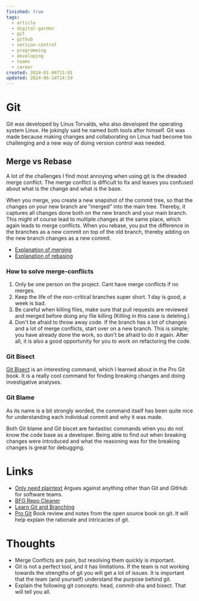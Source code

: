 ```yaml
---
finished: true
tags:
  - article
  - digital-garden
  - git
  - github
  - version-control
  - programming
  - developing
  - teams
  - career
created: 2024-01-06T15:01
updated: 2024-06-14T14:59
---
```



# Git
Git was developed by Linus Torvalds, who also developed the operating system Linux.  He jokingly said he named both tools after himself. Git was made because making changes and collaborating on Linux had become too challenging and a new way of doing version control was needed.  

## Merge vs Rebase
A lot of the challenges I find most annoying when using git is the dreaded merge conflict. The merge conflict is difficult to fix and leaves you confused about what is the change and what is the base. 

When you merge, you create a new snapshot of the commit tree, so that the changes on your new branch are "merged" into the main tree. Thereby, it captures all changes done both on the new branch and your main branch.  This might of course lead to multiple changes at the same place, which again leads to merge conflicts. 
When you rebase, you put the difference in the branches as a new commit on top of the old branch, thereby adding on the new branch changes as a new commit. 
- [Explanation of merging](https://git-scm.com/book/en/v2/Git-Branching-Basic-Branching-and-Merging#_basic_merging)
- [Explanation of rebasing](https://git-scm.com/book/en/v2/Git-Branching-Rebasing)

### How to solve merge-conflicts
1. Only be one person on the project. Cant have merge conflicts if no merges. 
2. Keep the life of the non-critical branches super short. 1 day is good, a week is bad. 
3. Be careful when killing files, make sure that pull requests are reviewed and merged before doing any file killing (Killing in this case is deleting.)
4. Don't be afraid to throw away code. If the branch has a lot of changes and a lot of merge conflicts, start over on a new branch. This is simple; you have already done the work, so don't be afraid to do it again. After all, it is also a good opportunity for you to work on refactoring the code. 

### Git Bisect
[Git Bisect](https://www.git-scm.com/docs/git-bisect) is an interesting command, which I learned about in the Pro Git book. It is a really cool command for finding breaking changes and doing investigative analyses. 


### Git Blame
As its name is a bit strongly worded, the command itself has been quite nice for understanding each individual commit and why it was made. 


Both Git blame and Git biscet are fantastisc commands when you do not know the code base as a developer. Being able to find out when breaking changes were introduced and what the reasoning was for the breaking changes is great for debugging. 
# Links
- [Only need plaintext](https://www.youtube.com/watch?v=WgV6M1LyfNY&ab_channel=NoBoilerplate) Argues against anything other than Git and GitHub for software teams. 
- [BFG Repo Cleaner](https://rtyley.github.io/bfg-repo-cleaner/)
- [Learn Git and Branching](https://learngitbranching.js.org/)
- [Pro Git](../Books/Book%20Reviews/Pro%20Git.md) Book review and notes from the open source book on git.  It will help explain the rationale and intricacies of git. 

# Thoughts 
- Merge Conflicts are pain, but resolving them quickly is important. 
- Git is not a perfect tool, and it has limitations. If the team is not working towards the strengths of git you will get a lot of issues. It is important that the team (and yourself) understand the purpose behind git.
- Explain the following git concepts: head, commit-sha and bisect.  That will tell you all. 


